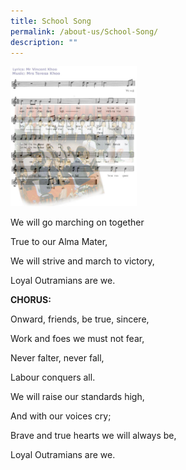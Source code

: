 ```yaml
---
title: School Song
permalink: /about-us/School-Song/
description: ""
---
```

<img style="width:40%;height:50%" src="/images/About%20us/School%20Song/schoolsong%20(1).jpg">

We will go marching on together

True to our Alma Mater,

We will strive and march to victory,

Loyal Outramians are we.

  

**CHORUS:**

  

Onward, friends, be true, sincere,

Work and foes we must not fear,

Never falter, never fall,

Labour conquers all.

  

We will raise our standards high,

And with our voices cry;

Brave and true hearts we will always be,

Loyal Outramians are we.